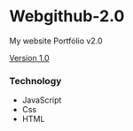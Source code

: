 # Webgithub-2.0
My website Portfólio v2.0

<a href="https://jeancarl00s.github.io/WebGithub/"> Version 1.0 </a>

### Technology
- JavaScript
- Css
- HTML
